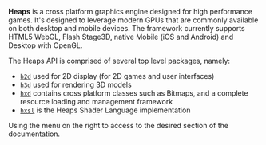 **Heaps** is a cross platform graphics engine designed for high performance games. It's designed to leverage modern GPUs that are commonly available on both desktop and mobile devices. The framework currently supports HTML5 WebGL, Flash Stage3D, native Mobile (iOS and Android) and Desktop with OpenGL.

The Heaps API is comprised of several top level packages, namely:

- [`h2d`](https://github.com/ncannasse/heaps/tree/master/h2d) used for 2D display (for 2D games and user interfaces)
- [`h3d`](https://github.com/ncannasse/heaps/tree/master/h3d) used for rendering 3D models
- [`hxd`](https://github.com/ncannasse/heaps/tree/master/hxd) contains cross platform classes such as Bitmaps, and a complete resource loading and management framework
- [`hxsl`](https://github.com/ncannasse/heaps/tree/master/hxsl) is the Heaps Shader Language implementation

Using the menu on the right to access to the desired section of the documentation.